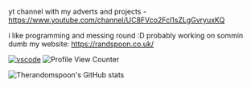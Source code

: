 yt channel with my adverts and projects - https://www.youtube.com/channel/UC8FVco2Fcl1sZLgGvryuxKQ

i like programming and messing round :D probably working on sommin dumb
my website: https://randspoon.co.uk/


[![vscode](https://img.shields.io/visual-studio-marketplace/v/swellaby.rust-pack?color=blue&include_prereleases&label=Visual%20Studio%20Code%20%20Online&logo=V)](https://vscode.dev)
![Profile View Counter](https://komarev.com/ghpvc/?username=Therandomspoon)

![Therandomspoon's GitHub stats](https://github-readme-stats.vercel.app./api?username=therandomspoon&show_icons=true&theme=radical)

